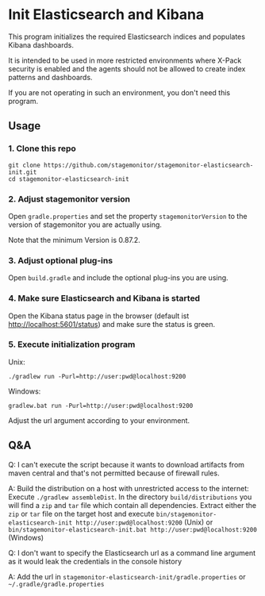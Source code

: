 # Init Elasticsearch and Kibana

This program initializes the required Elasticsearch indices and populates Kibana dashboards.

It is intended to be used in more restricted environments where X-Pack security is enabled and the agents should not be
allowed to create index patterns and dashboards.

If you are not operating in such an environment, you don't need this program.

## Usage

### 1. Clone this repo

```
git clone https://github.com/stagemonitor/stagemonitor-elasticsearch-init.git
cd stagemonitor-elasticsearch-init
```

### 2. Adjust stagemonitor version

Open `gradle.properties` and set the property `stagemonitorVersion` to the version of stagemonitor you are actually using.

Note that the minimum Version is 0.87.2.

### 3. Adjust optional plug-ins

Open `build.gradle` and include the optional plug-ins you are using.

### 4. Make sure Elasticsearch and Kibana is started

Open the Kibana status page in the browser (default ist [http://localhost:5601/status](http://localhost:5601/status)) 
and make sure the status is green.

### 5. Execute initialization program 

Unix:
```
./gradlew run -Purl=http://user:pwd@localhost:9200
```

Windows:
```
gradlew.bat run -Purl=http://user:pwd@localhost:9200

```

Adjust the url argument according to your environment.

## Q&A

Q: I can't execute the script because it wants to download artifacts from maven central and that's not permitted because of
firewall rules. 

A: Build the distribution on a host with unrestricted access to the internet: Execute `./gradlew assembleDist`.
In the directory `build/distributions` you will find a `zip` and `tar` file which contain all dependencies.
Extract either the `zip` or `tar` file on the target host and execute
`bin/stagemonitor-elasticsearch-init http://user:pwd@localhost:9200` (Unix) or
`bin/stagemonitor-elasticsearch-init.bat http://user:pwd@localhost:9200` (Windows)

Q: I don't want to specify the Elasticsearch url as a command line argument as it would leak the credentials in the console history

A: Add the url in `stagemonitor-elasticsearch-init/gradle.properties` or `~/.gradle/gradle.properties`